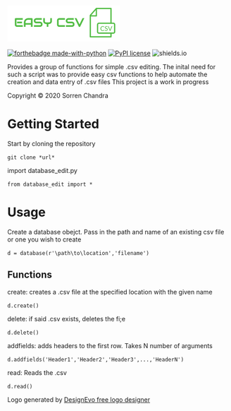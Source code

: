 ![Alt text](logo.png?raw=true "Title")

[![forthebadge made-with-python](https://img.shields.io/badge/Python-v3.8-blue)](https://www.python.org/)
[![PyPI license](https://img.shields.io/pypi/l/ansicolortags.svg)](https://github.com/SorrenC/easycsv/blob/master/LICENSE)
![shields.io](https://img.shields.io/badge/Status%20-Work%20In%20Progress-red)

Provides a group of functions for simple .csv editing. The inital need for such a script was to provide easy csv functions to help automate the creation and data entry of .csv files
This project is a work in progress 


Copyright © 2020 Sorren Chandra 

# Getting Started 
Start by cloning the repository 
```
git clone *url*
```
import database_edit.py
```
from database_edit import *
```
# Usage 
Create a database obejct. Pass in the path and name of an existing csv file or one you wish to create 
```
d = database(r'\path\to\location','filename')
```
## Functions 
create: creates a .csv file at the specified location with the given name
```
d.create()
```
delete: if said .csv exists, deletes the fi;e
```
d.delete()
```
addfields: adds headers to the first row. Takes N number of arguments
```
d.addfields('Header1','Header2','Header3',...,'HeaderN')
```
read: Reads the .csv 
```
d.read()
```
Logo generated by [DesignEvo free logo designer](https://www.designevo.com/logo-maker/)